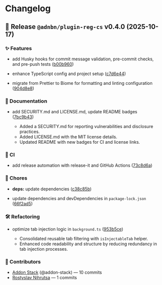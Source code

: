 # Changelog

## 🚀 Release `@adnbn/plugin-reg-cs` v0.4.0 (2025-10-17)


### ✨ Features

* add Husky hooks for commit message validation, pre-commit checks, and pre-push tests ([b00b960](https://github.com/addon-stack/plugin-reg-cs/commit/b00b960312ed3af7510ac8777a5eaa65cbea9a62))


* enhance TypeScript config and project setup ([c7d6e44](https://github.com/addon-stack/plugin-reg-cs/commit/c7d6e44b5008cbc77c197fa5e0c61f81391ebb1d))


* migrate from Prettier to Biome for formatting and linting configuration ([904d8e8](https://github.com/addon-stack/plugin-reg-cs/commit/904d8e8370965f49e52a2b8faeef7d7fbfe10c8f))




### 📝 Documentation

* add SECURITY.md and LICENSE.md, update README badges ([7bc9b43](https://github.com/addon-stack/plugin-reg-cs/commit/7bc9b434a78e4cc134583c9bd060c53e4f970c44))

  - Added a SECURITY.md for reporting vulnerabilities and disclosure practices.
  - Added LICENSE.md with the MIT license details.
  - Updated README with new badges for CI and license links.



### 🤖 CI

* add release automation with release-it and GitHub Actions ([73c8d6a](https://github.com/addon-stack/plugin-reg-cs/commit/73c8d6abc43c3632fd849a995400e386dcc6469a))




### 🧹 Chores

* **deps:** update dependencies ([c38c85b](https://github.com/addon-stack/plugin-reg-cs/commit/c38c85bbea4f1a51637ddec4cdb011d620f409ec))


* update dependencies and devDependencies in `package-lock.json` ([66f2ad5](https://github.com/addon-stack/plugin-reg-cs/commit/66f2ad55ac1e50b31bada83c324fa899d0b6367d))




### 🛠️ Refactoring

* optimize tab injection logic in `background.ts` ([953b5ce](https://github.com/addon-stack/plugin-reg-cs/commit/953b5ce6fb8b9edf3fea92daa47b67418a2530c5))

  - Consolidated reusable tab filtering with `isInjectableTab` helper.
  - Enhanced code readability and structure by reducing redundancy in tab injection processes.




### 🙌 Contributors

- [Addon Stack](https://github.com/addon-stack) (@addon-stack) — 10 commits
- [Rostyslav Nihrutsa](rostyslav.nihrutsa@gmail.com) — 1 commits
